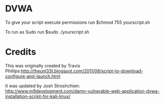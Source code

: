 # DVWA

To give your script execute permissions run
$chmod 755 yourscript.sh

To run as Sudo run
$sudo ./yourscript.sh

# Credits
This was originally created by Travis Phillips:http://theunl33t.blogspot.com/2011/08/script-to-download-configure-and-launch.html

It was updated by Josh Stroshchien: http://www.m9development.com/damn-vulnerable-web-application-dvwa-installation-script-for-kali-linux/



